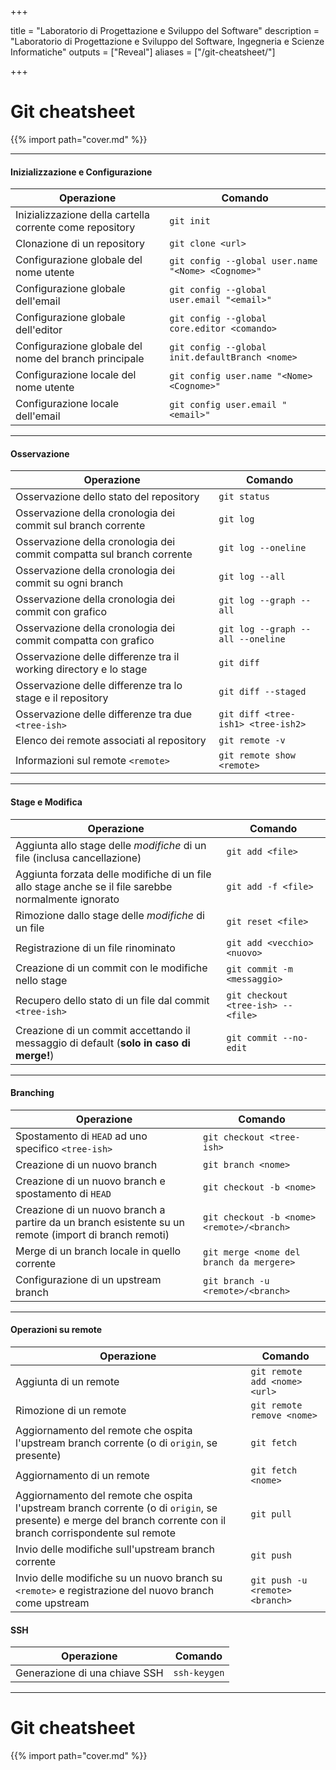 
+++

title = "Laboratorio di Progettazione e Sviluppo del Software"
description = "Laboratorio di Progettazione e Sviluppo del Software, Ingegneria e Scienze Informatiche"
outputs = ["Reveal"]
aliases = ["/git-cheatsheet/"]

+++

# Git cheatsheet

{{% import path="cover.md" %}}

---

#### Inizializzazione e Configurazione

| Operazione | Comando |
| --- | --- |
| Inizializzazione della cartella corrente come repository | `git init` |
| Clonazione di un repository | `git clone <url>` |
| Configurazione globale del nome utente | `git config --global user.name "<Nome> <Cognome>"` |
| Configurazione globale dell'email | `git config --global user.email "<email>"` |
| Configurazione globale dell'editor | `git config --global core.editor <comando>` |
| Configurazione globale del nome del branch principale | `git config --global init.defaultBranch <nome>` |
| Configurazione locale del nome utente | `git config user.name "<Nome> <Cognome>"` |
| Configurazione locale dell'email | `git config user.email "<email>"` |

---

#### Osservazione

| Operazione | Comando |
| --- | --- |
| Osservazione dello stato del repository | `git status` |
| Osservazione della cronologia dei commit sul branch corrente | `git log` |
| Osservazione della cronologia dei commit compatta sul branch corrente | `git log --oneline` |
| Osservazione della cronologia dei commit su ogni branch | `git log --all` |
| Osservazione della cronologia dei commit con grafico | `git log --graph --all` |
| Osservazione della cronologia dei commit compatta con grafico | `git log --graph --all --oneline` |
| Osservazione delle differenze tra il working directory e lo stage | `git diff` |
| Osservazione delle differenze tra lo stage e il repository | `git diff --staged` |
| Osservazione delle differenze tra due `<tree-ish>` | `git diff <tree-ish1> <tree-ish2>` |
| Elenco dei remote associati al repository | `git remote -v` |
| Informazioni sul remote `<remote>` | `git remote show <remote>` |

---

#### Stage e Modifica

| Operazione | Comando |
| --- | --- |
| Aggiunta allo stage delle *modifiche* di un file (inclusa cancellazione) | `git add <file>` |
| Aggiunta forzata delle modifiche di un file allo stage anche se il file sarebbe normalmente ignorato | `git add -f <file>` |
| Rimozione dallo stage delle *modifiche* di un file | `git reset <file>` |
| Registrazione di un file rinominato | `git add <vecchio> <nuovo>` |
| Creazione di un commit con le modifiche nello stage | `git commit -m <messaggio>` |
| Recupero dello stato di un file dal commit `<tree-ish>` | `git checkout <tree-ish> -- <file>` |
| Creazione di un commit accettando il messaggio di default (**solo in caso di merge!**) | `git commit --no-edit` |

---

#### Branching

| Operazione | Comando |
| --- | --- |
| Spostamento di `HEAD` ad uno specifico `<tree-ish>` | `git checkout <tree-ish>` |
| Creazione di un nuovo branch | `git branch <nome>` |
| Creazione di un nuovo branch e spostamento di `HEAD` | `git checkout -b <nome>` |
| Creazione di un nuovo branch a partire da un branch esistente su un remote (import di branch remoti) | `git checkout -b <nome> <remote>/<branch>` |
| Merge di un branch locale in quello corrente | `git merge <nome del branch da mergere>` |
| Configurazione di un upstream branch | `git branch -u <remote>/<branch>` |

---

#### Operazioni su remote

| Operazione | Comando |
| --- | --- |
| Aggiunta di un remote | `git remote add <nome> <url>` |
| Rimozione di un remote | `git remote remove <nome>` |
| Aggiornamento del remote che ospita l'upstream branch corrente (o di `origin`, se presente) | `git fetch` |
| Aggiornamento di un remote | `git fetch <nome>` |
| Aggiornamento del remote che ospita l'upstream branch corrente (o di `origin`, se presente) e merge del branch corrente con il branch corrispondente sul remote | `git pull` |
| Invio delle modifiche sull'upstream branch corrente | `git push` |
| Invio delle modifiche su un nuovo branch su `<remote>` e registrazione del nuovo branch come upstream | `git push -u <remote> <branch>` |

#### SSH

| Operazione | Comando |
| --- | --- |
| Generazione di una chiave SSH | `ssh-keygen` |


---

# Git cheatsheet

{{% import path="cover.md" %}}
